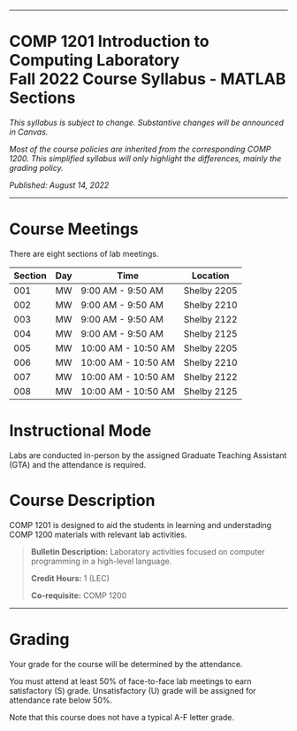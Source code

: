 
---

# COMP 1201 Introduction to Computing Laboratory <br> Fall 2022 Course Syllabus - MATLAB Sections

*This syllabus is subject to change. Substantive changes will be announced in Canvas.*

*Most of the course policies are inherited from the corresponding COMP 1200. This simplified syllabus will only
highlight the differences, mainly the grading policy.*

*Published: August 14, 2022*

---


# Course Meetings

There are eight sections of lab meetings.

Section | Day | Time | Location  
------- | --- | ---- | --------  
001     | MW | 9:00 AM - 9:50 AM  | Shelby 2205  
002     | MW | 9:00 AM - 9:50 AM  | Shelby 2210  
003     | MW | 9:00 AM - 9:50 AM  | Shelby 2122  
004     | MW | 9:00 AM - 9:50 AM  | Shelby 2125  
005     | MW | 10:00 AM - 10:50 AM  | Shelby 2205
006     | MW | 10:00 AM - 10:50 AM  | Shelby 2210
007     | MW | 10:00 AM - 10:50 AM  | Shelby 2122
008     | MW | 10:00 AM - 10:50 AM  | Shelby 2125  

# Instructional Mode

Labs are conducted in-person by the assigned Graduate Teaching Assistant (GTA) and the attendance is required.

# Course Description

COMP 1201 is designed to aid the students in learning and understading COMP 1200 materials with relevant lab activities.

>**Bulletin Description:**  Laboratory activities focused on computer programming in a high-level language.
>
>**Credit Hours:** 1 (LEC)
>
>**Co-requisite:** COMP 1200



---

# Grading

Your grade for the course will be determined by the attendance.

You must attend at least 50% of face-to-face lab meetings to earn satisfactory (S) grade.
Unsatisfactory (U) grade will be assigned for attendance rate below 50%.

Note that this course does not have a typical A-F letter grade.
